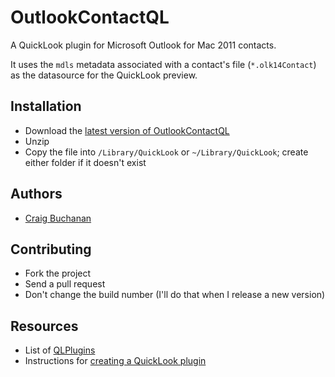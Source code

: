 # OutlookContactQL

A QuickLook plugin for Microsoft Outlook for Mac 2011 contacts.

It uses the `mdls` metadata associated with a contact's file (`*.olk14Contact`) as the datasource for the QuickLook preview.

## Installation

* Download the [latest version of OutlookContactQL](https://github.com/craibuc/OutlookContactQL/releases)
* Unzip
* Copy the file into `/Library/QuickLook` or `~/Library/QuickLook`; create either folder if it doesn't exist

## Authors

* [Craig Buchanan](https://github.com/craibuc)

## Contributing

* Fork the project
* Send a pull request
* Don't change the build number (I'll do that when I release a new version)

## Resources

* List of [QLPlugins](http://www.qlplugins.com/)
* Instructions for [creating a QuickLook plugin](http://blog.10to1.be/cocoa/2012/01/27/creating-a-quick-look-plugin/)
